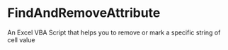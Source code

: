# FindAndRemoveAttribute
An Excel VBA Script that helps you to remove or mark a specific string of cell value
